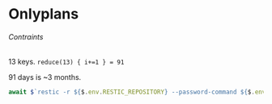 # Onlyplans

###### Contraints

13 keys. `reduce(13) { i+=1 } = 91`

91 days is ~3 months.

```js
await $`restic -r ${$.env.RESTIC_REPOSITORY} --password-command ${$.env.RESTIC_PASSWORD_COMMAND} init`
```
